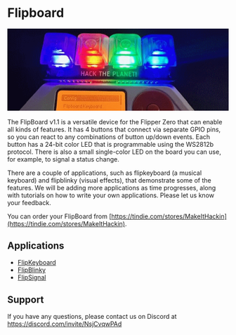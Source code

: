 # Flipboard

<img src="./images/banner.png">

The FlipBoard v1.1 is a versatile device for the Flipper Zero that can enable all kinds of features. It has 4 buttons that connect via separate GPIO pins, so you can react to any combinations of button up/down events. Each button has a 24-bit color LED that is programmable using the WS2812b protocol. There is also a small single-color LED on the board you can use, for example, to signal a status change.

There are a couple of applications, such as flipkeyboard (a musical keyboard) and flipblinky (visual effects), that demonstrate some of the features. We will be adding more applications as time progresses, along with tutorials on how to write your own applications. Please let us know your feedback.

You can order your FlipBoard from [https://tindie.com/stores/MakeItHackin](https://tindie.com/stores/MakeItHackin).

## Applications

- [FlipKeyboard](./flipkeyboard/README.md)
- [FlipBlinky](./flipblinky/README.md)
- [FlipSignal](./flipsignal/README.md)

## Support

If you have any questions, please contact us on Discord at https://discord.com/invite/NsjCvqwPAd